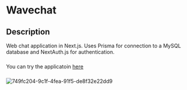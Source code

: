 # Wavechat
## Description
Web chat application in Next.js. Uses Prisma for connection to a MySQL database and NextAuth.js for authentication.
###
You can try the applicatoin [here](https://wavechat.vercel.app/)
###
![749fc204-9c1f-4fea-91f5-de8f32e22dd9](https://github.com/picl-m/wavechat/assets/87586480/d8fff732-84c4-4ffb-a3dc-8cdb8bc2c6d8)

